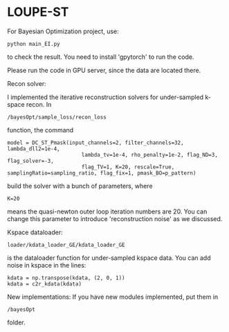 # LOUPE-ST

For Bayesian Optimization project, use:

```
python main_EI.py 
```
to check the result. You need to install 'gpytorch' to run the code. 

Please run the code in GPU server, since the data are located there.


Recon solver:

I implemented the iterative reconstruction solvers for under-sampled k-space recon. In 
```
/bayesOpt/sample_loss/recon_loss
```
function, the command
```
model = DC_ST_Pmask(input_channels=2, filter_channels=32, lambda_dll2=1e-4, 
                        lambda_tv=1e-4, rho_penalty=1e-2, flag_ND=3, flag_solver=-3, 
                        flag_TV=1, K=20, rescale=True, samplingRatio=sampling_ratio, flag_fix=1, pmask_BO=p_pattern)
```
build the solver with a bunch of parameters, where
```
K=20
```
means the quasi-newton outer loop iteration numbers are 20. You can change this parameter to introduce 'reconstruction noise' as we discussed. 


Kspace dataloader:
```
loader/kdata_loader_GE/kdata_loader_GE
```
is the dataloader function for under-sampled kspace data. You can add noise in kspace in the lines:
```
kdata = np.transpose(kdata, (2, 0, 1))
kdata = c2r_kdata(kdata)
```

New implementations:
If you have new modules implemented, put them in 
```
/bayesOpt
```
folder.

